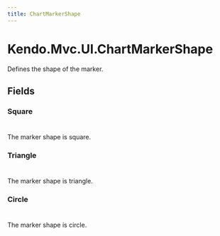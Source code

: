 ```yaml
---
title: ChartMarkerShape
---
```


# Kendo.Mvc.UI.ChartMarkerShape
Defines the shape of the marker.


## Fields


### Square
#
The marker shape is square.

### Triangle
#
The marker shape is triangle.

### Circle
#
The marker shape is circle.




